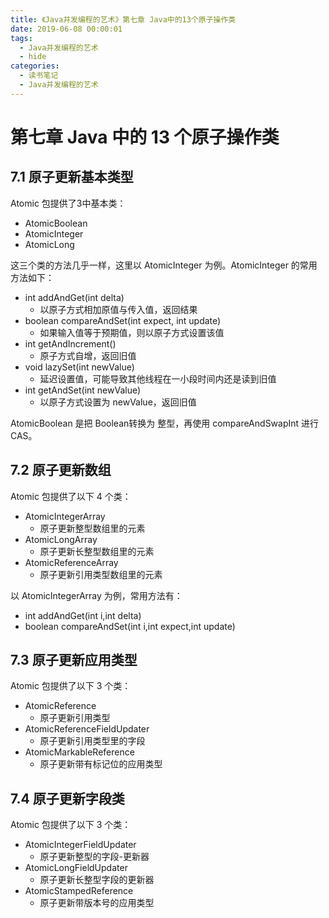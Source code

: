 ```yaml
---
title: 《Java并发编程的艺术》第七章 Java中的13个原子操作类
date: 2019-06-08 00:00:01
tags: 
  - Java并发编程的艺术
  - hide
categories:
  - 读书笔记
  - Java并发编程的艺术
---
```


# 第七章 Java 中的 13 个原子操作类

## 7.1 原子更新基本类型

Atomic 包提供了3中基本类：

- AtomicBoolean
- AtomicInteger
- AtomicLong

这三个类的方法几乎一样，这里以 AtomicInteger 为例。AtomicInteger 的常用方法如下：

- int addAndGet(int delta)
  - 以原子方式相加原值与传入值，返回结果
- boolean compareAndSet(int expect, int update)
  - 如果输入值等于预期值，则以原子方式设置该值
- int getAndIncrement()
  - 原子方式自增，返回旧值
- void lazySet(int newValue)
  - 延迟设置值，可能导致其他线程在一小段时间内还是读到旧值
- int getAndSet(int newValue)
  - 以原子方式设置为 newValue，返回旧值

AtomicBoolean 是把 Boolean转换为 整型，再使用 compareAndSwapInt 进行CAS。

## 7.2 原子更新数组

Atomic 包提供了以下 4 个类：

- AtomicIntegerArray
  - 原子更新整型数组里的元素
- AtomicLongArray
  - 原子更新长整型数组里的元素
- AtomicReferenceArray
  - 原子更新引用类型数组里的元素

以 AtomicIntegerArray 为例，常用方法有：

- int addAndGet(int i,int delta)
- boolean compareAndSet(int i,int expect,int update)

## 7.3 原子更新应用类型

Atomic 包提供了以下 3 个类：

- AtomicReference
  - 原子更新引用类型
- AtomicReferenceFieldUpdater
  - 原子更新引用类型里的字段
- AtomicMarkableReference
  - 原子更新带有标记位的应用类型

## 7.4 原子更新字段类

Atomic 包提供了以下 3 个类：

- AtomicIntegerFieldUpdater
  - 原子更新整型的字段-更新器
- AtomicLongFieldUpdater
  - 原子更新长整型字段的更新器
- AtomicStampedReference
  - 原子更新带版本号的应用类型